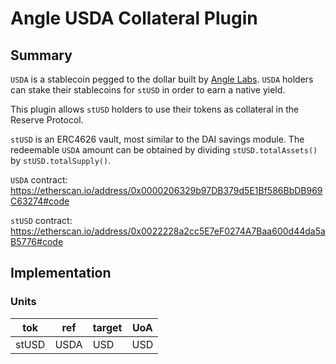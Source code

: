 # Angle USDA Collateral Plugin

## Summary

`USDA` is a stablecoin pegged to the dollar built by [Angle Labs](https://github.com/AngleProtocol). `USDA` holders can stake their stablecoins for `stUSD` in order to earn a native yield.

This plugin allows `stUSD` holders to use their tokens as collateral in the Reserve Protocol.

`stUSD` is an ERC4626 vault, most similar to the DAI savings module. The redeemable `USDA` amount can be obtained by dividing `stUSD.totalAssets()` by `stUSD.totalSupply()`.

`USDA` contract: <https://etherscan.io/address/0x0000206329b97DB379d5E1Bf586BbDB969C63274#code>

`stUSD` contract: <https://etherscan.io/address/0x0022228a2cc5E7eF0274A7Baa600d44da5aB5776#code>

## Implementation

### Units

| tok   | ref  | target | UoA |
| ----- | ---- | ------ | --- |
| stUSD | USDA | USD    | USD |